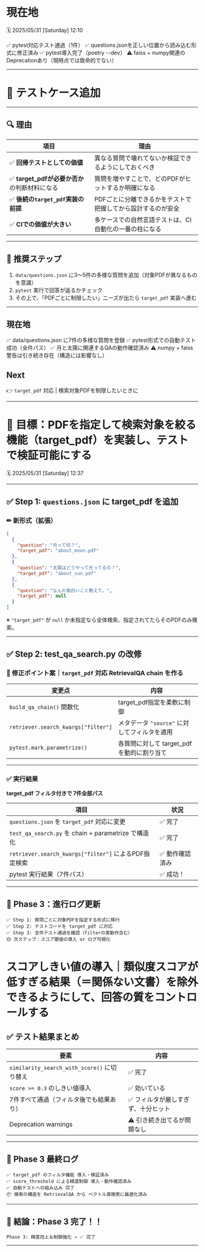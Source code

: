 # 現在地
🗓️ 2025/05/31 \[Saturday] 12:10

✅ pytest対応テスト通過（1件）
✅ questions.jsonを正しい位置から読み込む形式に修正済み
✅ pytest導入完了（poetry --dev）
⚠ faiss + numpy関連のDeprecationあり（現時点では致命的でない）

---

# 🎯 **テストケース追加**

---

## 🔍 理由

| 項目                              | 理由                              |
| ------------------------------- | ------------------------------- |
| ✅ **回帰テストとしての価値**               | 異なる質問で壊れてないか検証できるようにしておくべき      |
| ✅ **target\_pdfが必要か否か**の判断材料になる | 質問を増やすことで、どのPDFがヒットするか明確になる     |
| ✅ **後続の`target_pdf`実装の前提**      | PDFごとに分離できるかをテストで把握してから設計するのが安全 |
| ✅ **CIでの価値が大きい**                | 多ケースでの自然言語テストは、CI自動化の一番の柱になる    |

---

## 📌 推奨ステップ

1. `data/questions.json` に3〜5件の多様な質問を追加（対象PDFが異なるものを意識）
2. `pytest` 実行で回答が返るかチェック
3. その上で、「PDFごとに制限したい」ニーズが出たら `target_pdf` 実装へ進む

---

## 現在地
✅ data/questions.json に7件の多様な質問を登録
✅ pytest形式での自動テスト成功（全件パス）
✅ 月と太陽に関連するQAの動作確認済み
⚠ numpy + faiss 警告は引き続き存在（構造には影響なし）

## Next
👉 `target_pdf` 対応 | 検索対象PDFを制限したいときに

---

# 🎯 目標：PDFを指定して検索対象を絞る機能（target\_pdf）を実装し、テストで検証可能にする
🗓️ 2025/05/31 \[Saturday] 12:37

---

## ✅ Step 1: `questions.json` に target\_pdf を追加

### ✏ 新形式（拡張）

```json
[
  {
    "question": "月って何？",
    "target_pdf": "about_moon.pdf"
  },
  {
    "question": "太陽はどうやって光ってるの？",
    "target_pdf": "about_sun.pdf"
  },
  {
    "question": "なんか面白いこと教えて。",
    "target_pdf": null
  }
]
```

※ `"target_pdf"` が `null` か未指定なら全体検索、指定されてたらそのPDFのみ検索。

---

## ✅ Step 2: test_qa_search.py の改修

### 🔧 修正ポイント案｜`target_pdf` 対応 RetrievalQA chain を作る

| 変更点                                 | 内容                           |
| ----------------------------------- | ---------------------------- |
| `build_qa_chain()` 関数化              | target_pdf指定を柔軟に制御          |
| `retriever.search_kwargs["filter"]` | メタデータ `"source"` に対してフィルタを適用 |
| `pytest.mark.parametrize()`         | 各質問に対して target\_pdf を動的に割り当て |


---

### ✅ 実行結果
**target\_pdf フィルタ付きで 7件全部パス**

| 項目                                             | 状況       |
| ---------------------------------------------- | -------- |
| `questions.json` を `target_pdf` 対応に変更          | ✅ 完了     |
| `test_qa_search.py` を chain + parametrize で構造化 | ✅ 完了     |
| `retriever.search_kwargs["filter"]` によるPDF指定検索 | ✅ 動作確認済み |
| pytest 実行結果（7件パス）                              | ✅ 成功！    |

---

## 📘 Phase 3：進行ログ更新

```
✅ Step 1: 質問ごとに対象PDFを指定する形式に移行
✅ Step 2: テストコードを target_pdf に対応
✅ Step 3: 全件テスト通過を確認（filterの実動作含む）
🟡 次ステップ：スコア閾値の導入 or ログ可視化
```

# スコアしきい値の導入｜類似度スコアが低すぎる結果（＝関係ない文書）を除外できるようにして、回答の質をコントロールする
## ✅ テスト結果まとめ

| 要素                                     | 内容                 |
| -------------------------------------- | ------------------ |
| `similarity_search_with_score()` に切り替え | ✅ 完了               |
| `score >= 0.3` のしきい値導入                 | ✅ 効いている            |
| 7件すべて通過（フィルタ後でも結果あり）                   | ✅ フィルタが厳しすぎず、十分ヒット |
| Deprecation warnings                   | ⚠ 引き続き出てるが問題なし     |

---

## 📘 Phase 3 最終ログ

```
✅ target_pdf のフィルタ機能 導入・検証済み
✅ score_threshold による精度制御 導入・動作確認済み
✅ 自動テストへの組み込み 完了
📦 検索の構造を RetrievalQA から ベクトル直検索に最適化済み
```

---

## 🏁 結論：**Phase 3 完了！！**

```text
Phase 3: 精度向上＆制御強化 → ✅ 完了
```

---

